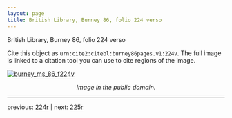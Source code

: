 ```yaml
---
layout: page
title: British Library, Burney 86, folio 224 verso
---
```


British Library, Burney 86, folio 224 verso

Cite this object as `urn:cite2:citebl:burney86pages.v1:224v`.  The full image is linked to a citation tool you can use to cite regions of the image.

[![burney_ms_86_f224v](http://www.homermultitext.org/iipsrv?IIIF=/project/homer/pyramidal/deepzoom/citebl/burney86imgs/v1/burney_ms_86_f224v.tif/full/800,/0/default.jpg)](http://www.homermultitext.org/ict2/?urn=urn:cite2:citebl:burney86imgs.v1:burney_ms_86_f224v) 

<p style="text-align: center; font-style: italic;">Image in the public domain.</p>

---

previous: [224r](../224r/) | next: [225r](../225r/)